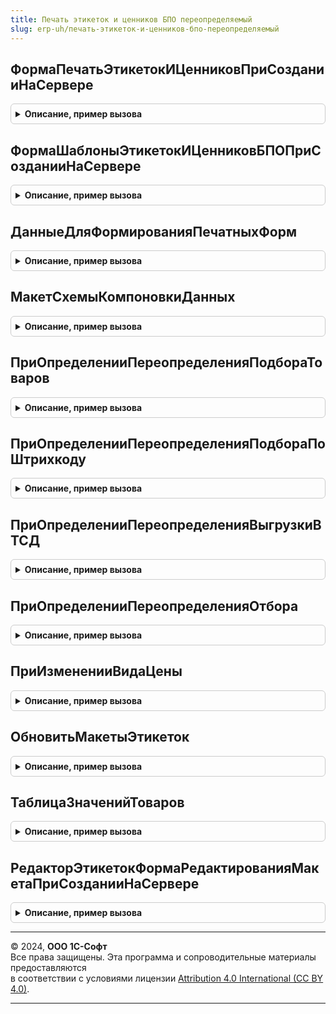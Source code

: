 ```yaml
---
title: Печать этикеток и ценников БПО переопределяемый
slug: erp-uh/печать-этикеток-и-ценников-бпо-переопределяемый
---
```



## ФормаПечатьЭтикетокИЦенниковПриСозданииНаСервере
<details style="margin: 1em 0; padding: 0.5em; border: 1px solid #ccc; border-radius: 6px;">

<summary style="font-weight: bold; cursor: pointer;">Описание, пример вызова</summary>

```bsl

// Вызывается при создании формы обработки ПечатьЭтикетокИЦенниковБПО.
//
// Параметры:
//   Форма - ФормаКлиентскогоПриложения - форма обработки
//
Процедура ФормаПечатьЭтикетокИЦенниковПриСозданииНаСервере(Форма) Экспорт
```

Пример вызова
```bsl
ПечатьЭтикетокИЦенниковБПОПереопределяемый.ФормаПечатьЭтикетокИЦенниковПриСозданииНаСервере(Форма) 
```
</details>

## ФормаШаблоныЭтикетокИЦенниковБПОПриСозданииНаСервере
<details style="margin: 1em 0; padding: 0.5em; border: 1px solid #ccc; border-radius: 6px;">

<summary style="font-weight: bold; cursor: pointer;">Описание, пример вызова</summary>

```bsl

// Вызывается при создании формы элемента ШаблоныЭтикетокИЦенниковБПО.
//
// Параметры:
//   Форма - ФормаКлиентскогоПриложения - форма обработки
//
Процедура ФормаШаблоныЭтикетокИЦенниковБПОПриСозданииНаСервере(Форма) Экспорт
```

Пример вызова
```bsl
ПечатьЭтикетокИЦенниковБПОПереопределяемый.ФормаШаблоныЭтикетокИЦенниковБПОПриСозданииНаСервере(Форма) 
```
</details>

## ДанныеДляФормированияПечатныхФорм
<details style="margin: 1em 0; padding: 0.5em; border: 1px solid #ccc; border-radius: 6px;">

<summary style="font-weight: bold; cursor: pointer;">Описание, пример вызова</summary>

```bsl

// Возвращает данные для построения шаблонов и печатных форм.
//
// Параметры:
//  ПараметрыПечати - Структура - ПоляДляЗаполнения - Массив -
//  ПоляДляЗаполнения - Массив Из Структура - Поля для заполнения
//  ТоварыДляПечати - МассивИз Структура
//
// Возвращаемое значение:
//  Массив из Структура - Данные для формирования печатных форм
Функция ДанныеДляФормированияПечатныхФорм(ПараметрыПечати, ПоляДляЗаполнения, ТоварыДляПечати = Неопределено) Экспорт
```

Пример вызова
```bsl
Результат = ПечатьЭтикетокИЦенниковБПОПереопределяемый.ДанныеДляФормированияПечатныхФорм(ПараметрыПечати, ПоляДляЗаполнения, ТоварыДляПечати);
```
</details>

## МакетСхемыКомпоновкиДанных
<details style="margin: 1em 0; padding: 0.5em; border: 1px solid #ccc; border-radius: 6px;">

<summary style="font-weight: bold; cursor: pointer;">Описание, пример вызова</summary>

```bsl

// Возвращает Макет стандартный схемы компоновки данных для обработки и печати данных.
//  Параметры:
//   ТипЦенника - Строка
//
// Возвращаемое значение:
//  СхемаКомпоновкиДанных.
Функция МакетСхемыКомпоновкиДанных(ТипЦенника = "") Экспорт
```

Пример вызова
```bsl
Результат = ПечатьЭтикетокИЦенниковБПОПереопределяемый.МакетСхемыКомпоновкиДанных(ТипЦенника);
```
</details>

## ПриОпределенииПереопределенияПодбораТоваров
<details style="margin: 1em 0; padding: 0.5em; border: 1px solid #ccc; border-radius: 6px;">

<summary style="font-weight: bold; cursor: pointer;">Описание, пример вызова</summary>

```bsl

// При определении переопределения подбора товаров.
//
// Параметры:
//  Использовать - Булево - Использовать
Процедура ПриОпределенииПереопределенияПодбораТоваров(Использовать) Экспорт
```

Пример вызова
```bsl
ПечатьЭтикетокИЦенниковБПОПереопределяемый.ПриОпределенииПереопределенияПодбораТоваров(Использовать) 
```
</details>

## ПриОпределенииПереопределенияПодбораПоШтрихкоду
<details style="margin: 1em 0; padding: 0.5em; border: 1px solid #ccc; border-radius: 6px;">

<summary style="font-weight: bold; cursor: pointer;">Описание, пример вызова</summary>

```bsl

// При определении переопределения подбора по штрихкоду.
//
// Параметры:
//  Использовать - Булево - Использовать
Процедура ПриОпределенииПереопределенияПодбораПоШтрихкоду(Использовать) Экспорт
```

Пример вызова
```bsl
ПечатьЭтикетокИЦенниковБПОПереопределяемый.ПриОпределенииПереопределенияПодбораПоШтрихкоду(Использовать) 
```
</details>

## ПриОпределенииПереопределенияВыгрузкиВТСД
<details style="margin: 1em 0; padding: 0.5em; border: 1px solid #ccc; border-radius: 6px;">

<summary style="font-weight: bold; cursor: pointer;">Описание, пример вызова</summary>

```bsl

// При определении переопределения работы с ТСД.
//
// Параметры:
//  Использовать - Булево - Использовать
Процедура ПриОпределенииПереопределенияВыгрузкиВТСД(Использовать) Экспорт
```

Пример вызова
```bsl
ПечатьЭтикетокИЦенниковБПОПереопределяемый.ПриОпределенииПереопределенияВыгрузкиВТСД(Использовать) 
```
</details>

## ПриОпределенииПереопределенияОтбора
<details style="margin: 1em 0; padding: 0.5em; border: 1px solid #ccc; border-radius: 6px;">

<summary style="font-weight: bold; cursor: pointer;">Описание, пример вызова</summary>

```bsl

// При определении переопределения отбора товаров.
//
// Параметры:
//  Использовать - Булево - Использовать
Процедура ПриОпределенииПереопределенияОтбора(Использовать) Экспорт
```

Пример вызова
```bsl
ПечатьЭтикетокИЦенниковБПОПереопределяемый.ПриОпределенииПереопределенияОтбора(Использовать) 
```
</details>

## ПриИзмененииВидаЦены
<details style="margin: 1em 0; padding: 0.5em; border: 1px solid #ccc; border-radius: 6px;">

<summary style="font-weight: bold; cursor: pointer;">Описание, пример вызова</summary>

```bsl

// Вызывается при изменении вида цены на форме.
//
// Параметры:
//   Форма - ФормаКлиентскогоПриложения - форма обработки
Процедура ПриИзмененииВидаЦены(Форма) Экспорт
```

Пример вызова
```bsl
ПечатьЭтикетокИЦенниковБПОПереопределяемый.ПриИзмененииВидаЦены(Форма) 
```
</details>

## ОбновитьМакетыЭтикеток
<details style="margin: 1em 0; padding: 0.5em; border: 1px solid #ccc; border-radius: 6px;">

<summary style="font-weight: bold; cursor: pointer;">Описание, пример вызова</summary>

```bsl

// Вызывается при изменении вида цены на форме.
//
// Параметры:
//   Макеты - Массив из Структура - массив макетов
Процедура ОбновитьМакетыЭтикеток(Макеты) Экспорт
```

Пример вызова
```bsl
ПечатьЭтикетокИЦенниковБПОПереопределяемый.ОбновитьМакетыЭтикеток(Макеты) 
```
</details>

## ТаблицаЗначенийТоваров
<details style="margin: 1em 0; padding: 0.5em; border: 1px solid #ccc; border-radius: 6px;">

<summary style="font-weight: bold; cursor: pointer;">Описание, пример вызова</summary>

```bsl

// Дополняет колонки таблицы значений товаров при необходимости
//
// Параметры:
//  СтандартнаяОбработка - Булево - признак стандартной обработки.
//  ТаблицаЗначенийТоваров - ТаблицаЗначений - шаблон таблицы значений с колонками.
//
Процедура ТаблицаЗначенийТоваров(СтандартнаяОбработка, ТаблицаЗначенийТоваров) Экспорт
```

Пример вызова
```bsl
ПечатьЭтикетокИЦенниковБПОПереопределяемый.ТаблицаЗначенийТоваров(СтандартнаяОбработка, ТаблицаЗначенийТоваров) 
```
</details>

## РедакторЭтикетокФормаРедактированияМакетаПриСозданииНаСервере
<details style="margin: 1em 0; padding: 0.5em; border: 1px solid #ccc; border-radius: 6px;">

<summary style="font-weight: bold; cursor: pointer;">Описание, пример вызова</summary>

```bsl

// Дополнительные переопределяемые действия с управляемой формой в редакторе этикеток
// при событии "ПриОткрытии".
//
// Параметры:
//  ЭтотОбъект - ФормаКлиентскогоПриложения -
//  Отказ - Булево - Признак отказа от создания формы
//  Параметры - ДанныеФормыСтруктура - параметры формы
//  СтандартнаяОбработка - Булево - признак выполнения стандартной обработки
//
Процедура РедакторЭтикетокФормаРедактированияМакетаПриСозданииНаСервере(ЭтотОбъект, Отказ, Параметры, СтандартнаяОбработка) Экспорт
```

Пример вызова
```bsl
ПечатьЭтикетокИЦенниковБПОПереопределяемый.РедакторЭтикетокФормаРедактированияМакетаПриСозданииНаСервере(ЭтотОбъект, Отказ, Параметры, СтандартнаяОбработка) 
```
</details>

---

© 2024, **ООО 1С-Софт**  
Все права защищены. Эта программа и сопроводительные материалы предоставляются  
в соответствии с условиями лицензии [Attribution 4.0 International (CC BY 4.0)](https://creativecommons.org/licenses/by/4.0/legalcode).

---

